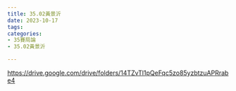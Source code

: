 ```yaml
---
title: 35.02黃景沂
date: 2023-10-17
tags: 
categories:
- 35賽局論
- 35.02黃景沂

---
```

https://drive.google.com/drive/folders/14TZvTl1pQeFqc5zo85yzbtzuAPRrabe4
